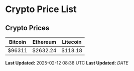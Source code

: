 # Crypto Price List

## Crypto Prices
| Bitcoin | Ethereum | Litecoin |
| ------- | -------- | -------- |
| $96311 | $2632.24 | $118.18 |
**Last Updated:** 2025-02-12 08:38 UTC
**Last Updated:** $DATE$
